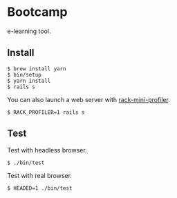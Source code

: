 # Bootcamp

e-learning tool.

## Install

    $ brew install yarn
    $ bin/setup
    $ yarn install
    $ rails s

You can also launch a web server with [rack-mini-profiler](https://github.com/MiniProfiler/rack-mini-profiler).

    $ RACK_PROFILER=1 rails s

## Test

Test with headless browser.

```
$ ./bin/test
```

Test with real browser.

```
$ HEADED=1 ./bin/test
```
